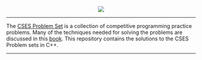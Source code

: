 <center><img src="https://cses.fi/logo.png?1" /></center>

---
The [CSES Problem Set](https://cses.fi/problemset/list/) is a collection of competitive programming practice problems. Many of the techniques needed for solving the problems are discussed in this [book](https://www.amazon.com/Guide-Competitive-Programming-Algorithms-Undergraduate/dp/3319725467).
 This repository contains the solutions to the CSES Problem sets in C++.
 
---



